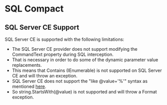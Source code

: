 # SQL Compact

## SQL Server CE Support

SQL Server CE is supported with the following limitations:

 - The SQL Server CE provider does not support modifying the CommandText property during SQL interception. 
 - That is necessary in order to do some of the dynamic parameter value replacements. 
 - This means that Contains (IEnumerable) is not supported on SQL Server CE and will throw an exception.
 - SQL Server CE does not support the "like @value+'%'" syntax as mentioned [here](https://stackoverflow.com/questions/1916248/how-to-use-parameter-with-like-in-sql-server-compact-edition). 
 - So string.StartsWith(@value) is not supported and will throw a Format exception.
